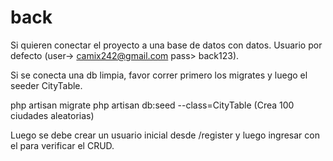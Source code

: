 # back

Si quieren conectar el proyecto a una base de datos con datos. Usuario por defecto  (user-> camix242@gmail.com pass> back123).

Si se conecta una db limpia, favor correr primero los migrates y luego el seeder CityTable.

php artisan migrate
php artisan db:seed --class=CityTable (Crea 100 ciudades aleatorias)

Luego se debe crear un usuario inicial desde /register y luego ingresar con el para verificar el CRUD.

